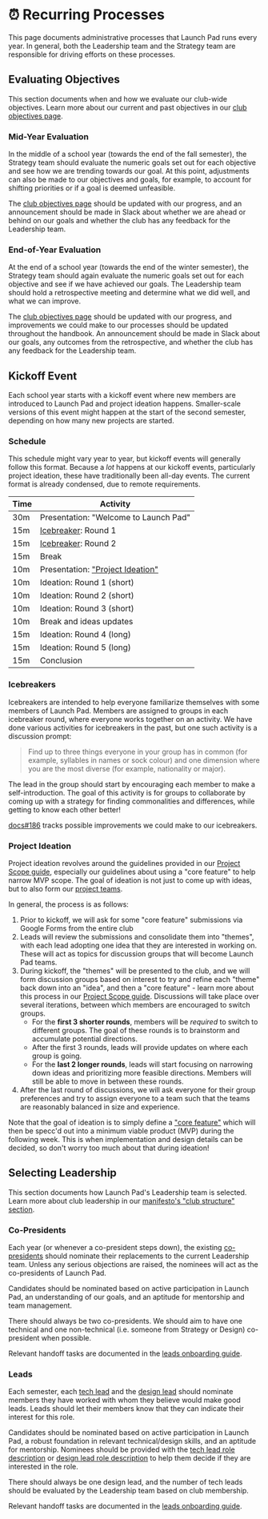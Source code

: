 # ⏰ Recurring Processes

This page documents administrative processes that Launch Pad runs every year. In general, both the Leadership team and the Strategy team are responsible for driving efforts on these processes.

## Evaluating Objectives

This section documents when and how we evaluate our club-wide objectives. Learn more about our current and past objectives in our [club objectives page](/handbook/strategy/objectives.md).

### Mid-Year Evaluation

In the middle of a school year (towards the end of the fall semester), the Strategy team should evaluate the numeric goals set out for each objective and see how we are trending towards our goal. At this point, adjustments can also be made to our objectives and goals, for example, to account for shifting priorities or if a goal is deemed unfeasible.

The [club objectives page](/handbook/strategy/objectives.md) should be updated with our progress, and an announcement should be made in Slack about whether we are ahead or behind on our goals and whether the club has any feedback for the Leadership team.

### End-of-Year Evaluation

At the end of a school year (towards the end of the winter semester), the Strategy team should again evaluate the numeric goals set out for each objective and see if we have achieved our goals. The Leadership team should hold a retrospective meeting and determine what we did well, and what we can improve.

The [club objectives page](/handbook/strategy/objectives.md) should be updated with our progress, and improvements we could make to our processes should be updated throughout the handbook. An announcement should be made in Slack about our goals, any outcomes from the retrospective, and whether the club has any feedback for the Leadership team.

## Kickoff Event

Each school year starts with a kickoff event where new members are introduced to Launch Pad and project ideation happens. Smaller-scale versions of this event might happen at the start of the second semester, depending on how many new projects are started.

### Schedule

This schedule might vary year to year, but kickoff events will generally follow this format. Because a *lot* happens at our kickoff events, particularly project ideation, these have traditionally been all-day events. The current format is already condensed, due to remote requirements.

| Time | Activity
| ---- | --------
| 30m  | Presentation: "Welcome to Launch Pad"
| 15m  | [Icebreaker](#icebreakers): Round 1
| 15m  | [Icebreaker](#icebreakers): Round 2
| 15m  | Break
| 10m  | Presentation: ["Project Ideation"](#project-ideation)
| 10m  | Ideation: Round 1 (short)
| 10m  | Ideation: Round 2 (short)
| 10m  | Ideation: Round 3 (short)
| 10m  | Break and ideas updates
| 15m  | Ideation: Round 4 (long)
| 15m  | Ideation: Round 5 (long)
| 15m  | Conclusion

### Icebreakers

Icebreakers are intended to help everyone familiarize themselves with some members of Launch Pad. Members are assigned to groups in each icebreaker round, where everyone works together on an activity. We have done various activities for icebreakers in the past, but one such activity is a discussion prompt:

> Find up to three things everyone in your group has in common (for example, syllables in names or sock colour) and one dimension where you are the most diverse (for example, nationality or major).

The lead in the group should start by encouraging each member to make a self-introduction. The goal of this activity is for groups to collaborate by coming up with a strategy for finding commonalities and differences, while getting to know each other better!

[docs#186](https://github.com/ubclaunchpad/docs/issues/186) tracks possible improvements we could make to our icebreakers.

### Project Ideation

Project ideation revolves around the guidelines provided in our [Project Scope guide](/handbook/project-management/scope.md), especially our guidelines about using a "core feature" to help narrow MVP scope. The goal of ideation is not just to come up with ideas, but to also form our [project teams](/handbook/manifesto.md#project-teams).

In general, the process is as follows:

1. Prior to kickoff, we will ask for some "core feature" submissions via Google Forms from the entire club
2. Leads will review the submissions and consolidate them into "themes", with each lead adopting one idea that they are interested in working on. These will act as topics for discussion groups that will become Launch Pad teams.
3. During kickoff, the "themes" will be presented to the club, and we will form discussion groups based on interest to try and refine each "theme" back down into an "idea", and then a "core feature" - learn more about this process in our [Project Scope guide](/handbook/project-management/scope.md#ideation). Discussions will take place over several iterations, between which members are encouraged to switch groups.
   * For the **first 3 shorter rounds**, members will be *required* to switch to different groups. The goal of these rounds is to brainstorm and accumulate potential directions.
   * After the first 3 rounds, leads will provide updates on where each group is going.
   * For the **last 2 longer rounds**, leads will start focusing on narrowing down ideas and prioritizing more feasible directions. Members will still be able to move in between these rounds.
4. After the last round of discussions, we will ask everyone for their group preferences and try to assign everyone to a team such that the teams are reasonably balanced in size and experience.

Note that the goal of ideation is to simply define a ["core feature"](/handbook/project-management/scope.md#core-feature-and-the-mvp) which will then be specc'd out into a minimum viable product (MVP) during the following week. This is when implementation and design details can be decided, so don't worry too much about that during ideation!

## Selecting Leadership

This section documents how Launch Pad's Leadership team is selected. Learn more about club leadership in our [manifesto's "club structure" section](/handbook/manifesto.md#club-structure).

### Co-Presidents

Each year (or whenever a co-president steps down), the existing [co-presidents](/handbook/manifesto.md#co-presidents) should nominate their replacements to the current Leadership team. Unless any serious objections are raised, the nominees will act as the co-presidents of Launch Pad.

Candidates should be nominated based on active participation in Launch Pad, an understanding of our goals, and an aptitude for mentorship and team management.

There should always be two co-presidents. We should aim to have one technical and one non-technical (i.e. someone from Strategy or Design) co-president when possible.

Relevant handoff tasks are documented in the [leads onboarding guide](/handbook/onboarding/leads.md).

### Leads

Each semester, each [tech lead](/handbook/manifesto.md#project-teams) and the [design lead](/handbook/manifesto.md#design-team) should nominate members they have worked with whom they believe would make good leads.
Leads should let their members know that they can indicate their interest for this role.

Candidates should be nominated based on active participation in Launch Pad, a robust foundation in relevant technical/design skills, and an aptitude for mentorship. Nominees should be provided with the [tech lead role description](/handbook/recruitment/tech-lead.md) or [design lead role description](/handbook/recruitment/design-lead.md) to help them decide if they are interested in the role.

There should always be one design lead, and the number of tech leads should be evaluated by the Leadership team based on club membership.

Relevant handoff tasks are documented in the [leads onboarding guide](/handbook/onboarding/leads.md).
